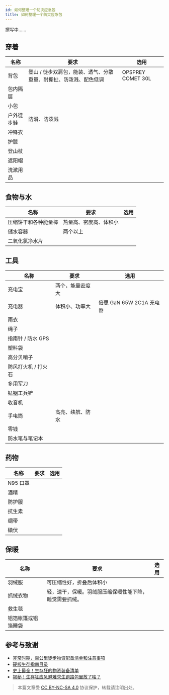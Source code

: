 ```yaml
---
id: 如何整理一个防灾应急包
title: 如何整理一个防灾应急包
---
```


撰写中……

## 穿着

|名称|要求|选用|
|-|-|-|
|背包|登山 / 徒步双肩包，能装、透气、分散重量、耐撕扯、防泼溅、配色低调|OPSPREY COMET 30L|
|包内隔层|||
|小包|||
|户外徒步鞋|防滑、防泼溅||
|冲锋衣|||
|护膝|||
|登山杖||||
|遮阳帽|||
|洗漱用品|||

## 食物与水

|名称|要求|选用|
|-|-|-|
|压缩饼干和各种能量棒|热量高、密度高、体积小||
|储水容器|两个以上||
|二氧化氯净水片|||

## 工具

|名称|要求|选用|
|-|-|-|
|  充电宝     |    两个，能量密度大   |       |
|  充电器     |   体积小、功率大    |   倍思 GaN 65W 2C1A 充电器    |
|   雨衣    |       |       |
| 绳子 |       |       |
| 指南针 / 防水 GPS |       |       |
| 塑料袋 |       |       |
| 高分贝哨子 |       |       |
| 防风打火机 / 打火石 |       |       |
| 多用军刀 |       |       |
| 锰钢工兵铲 |       |       |
| 收音机 |       |       |
| 手电筒| 高亮、续航、防水||
|零钱|||
|防水笔与笔记本|||

## 药物

|名称|要求|选用|
|-|-|-|
| N95 口罩 |       |       |
| 酒精 |       |       |
| 防护服 |       |       |
| 抗生素 |       |       |
| 绷带 |       |       |
| 碘伏 |       |       |

## 保暖

|名称|要求|选用|
|-|-|-|
| 羽绒服| 可压缩性好，折叠后体积小||
| 抓绒衣物| 轻，速干，保暖。羽绒服压缩保暖性能下降，睡觉需要抓绒。||
| 救生毯 |       |       |
| 铝箔帐篷或铝箔睡袋 |       |       |

## 参考与致谢

- [非常时期，百公里徒步物资配备清单和注意事项](https://mp.weixin.qq.com/s/ysga1BXDQpRVofHTjlkqXg)
- [硬核生存指南目录](https://mp.weixin.qq.com/s/aahMSKVbSoc8Z9GzIOGTHA)
- [史上最全！生存狂的物资装备清单](https://mp.weixin.qq.com/s?__biz=MzU3MjU0Njc4NA==&mid=2247483690&idx=1&sn=b7e99bbab3f0b9797d4b1a4f3f148ec8&chksm=fcce0aa5cbb983b3226cc6ef0c90846ce47d86cf72427de22bea313992df826d3d57cc35354c&scene=21#wechat_redirect)
- [揭秘！生存狂应急避难求生跑路包里放了啥？](https://zhuanlan.zhihu.com/p/141610739)

> 本篇文章受 [CC BY-NC-SA 4.0](https://creativecommons.org/licenses/by/4.0/deed.zh) 协议保护，转载请注明出处。
